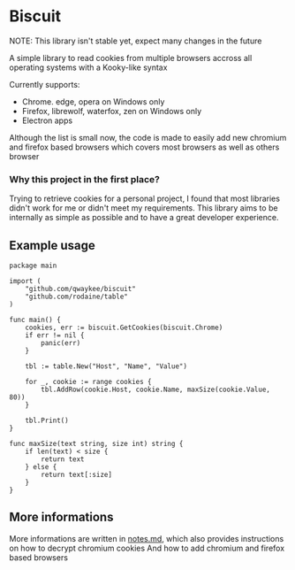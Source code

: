 # Biscuit

NOTE: This library isn't stable yet, expect many changes in the future

A simple library to read cookies from multiple browsers accross all operating systems with a Kooky-like syntax

Currently supports:
- Chrome. edge, opera on Windows only
- Firefox, librewolf, waterfox, zen on Windows only
- Electron apps

Although the list is small now, the code is made to easily add new chromium and firefox based browsers which covers most browsers as well as others browser

### Why this project in the first place?

Trying to retrieve cookies for a personal project, I found that most libraries didn't work for me or didn't meet my requirements.
This library aims to be internally as simple as possible and to have a great developer experience.

## Example usage

```golang
package main

import (
	"github.com/qwaykee/biscuit"
	"github.com/rodaine/table"
)

func main() {
	cookies, err := biscuit.GetCookies(biscuit.Chrome)
	if err != nil {
		panic(err)
	}

	tbl := table.New("Host", "Name", "Value")

	for _, cookie := range cookies {
		tbl.AddRow(cookie.Host, cookie.Name, maxSize(cookie.Value, 80))
	}

	tbl.Print()
}

func maxSize(text string, size int) string {
	if len(text) < size {
		return text
	} else {
		return text[:size]
	}
}
```

## More informations

More informations are written in [notes.md](notes.md), which also provides instructions on how to decrypt chromium cookies
And how to add chromium and firefox based browsers